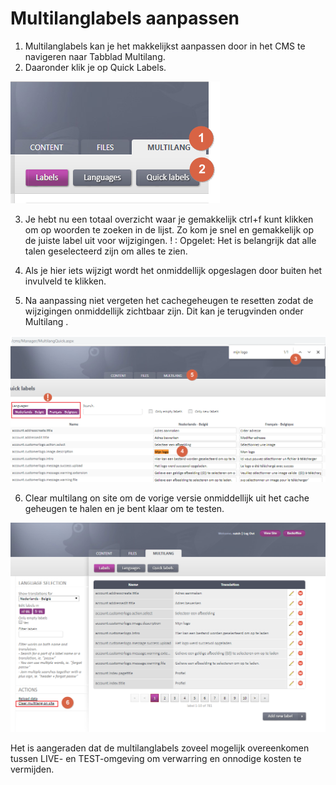 # Multilanglabels aanpassen



1. Multilanglabels kan je het makkelijkst aanpassen door in het CMS te navigeren naar Tabblad Multilang.
2. Daaronder klik je op Quick Labels.

![This is an image](/multilang1.png)

3. Je hebt nu een totaal overzicht waar je gemakkelijk ctrl+f kunt klikken om op woorden te zoeken in de lijst. Zo kom je snel en gemakkelijk op de juiste label uit voor wijzigingen.
! : Opgelet: Het is belangrijk dat alle talen geselecteerd zijn om alles te zien.
4. Als je hier iets wijzigt wordt het onmiddellijk opgeslagen door buiten het invulveld te klikken.

5. Na aanpassing niet vergeten het cachegeheugen te resetten zodat de wijzigingen onmiddellijk zichtbaar zijn. Dit kan je terugvinden onder Multilang .

![This is an image](/multilang2.png)

6. Clear multilang on site om de vorige versie onmiddellijk uit het cache geheugen te halen en je bent klaar om te testen. 

![This is an image](/multilang3.png)

Het is aangeraden dat de multilanglabels zoveel mogelijk overeenkomen tussen LIVE- en TEST-omgeving om verwarring en onnodige kosten te vermijden.
